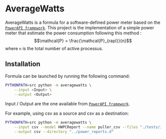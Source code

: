 # AverageWatts

AverageWatts is a formula for a software-defined power meter based on the [`PowerAPI framework`](https://github.com/powerapi-ng/powerapi).
This project is the implementation of a simple power meter that estimate the power consumption following this method :
$$\mathcal{P} = \frac{\mathcal{P}_{rapl}}{n}$$ where `n` is the total number of active processus.

## Installation

Formula can be launched by running the following command:
```sh
PYTHONPATH=src python -m averagewatts \
    --input <Input> \
    --output <Output>
```
Input / Output are the one available from [`PowerAPI framework`](https://github.com/powerapi-ng/powerapi).

For example, using csv as a source and csv as a destination:
```sh
PYTHONPATH=src python -m averagewatts \
    --input csv --model HWPCReport --name puller_csv --files "./tests/integration/data/rapl.csv,./tests/integration/data/msr.csv,./tests/integration/data/core.csv" \
    --output csv --directory "../power_reports.d"
```
